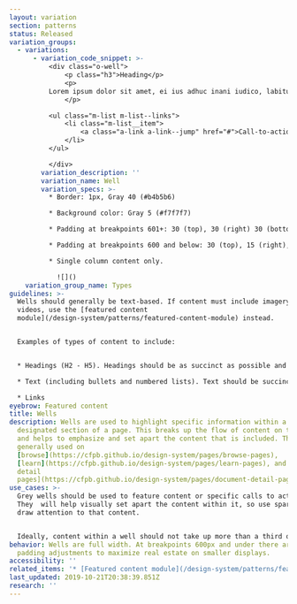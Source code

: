 ```yaml
---
layout: variation
section: patterns
status: Released
variation_groups:
  - variations:
      - variation_code_snippet: >-
          <div class="o-well">
              <p class="h3">Heading</p>
              <p>
          Lorem ipsum dolor sit amet, ei ius adhuc inani iudico, labitur instructior ex pri. Cu pri inani constituto, cum aeque noster commodo.
              </p>

          <ul class="m-list m-list--links">
              <li class="m-list__item">
                  <a class="a-link a-link--jump" href="#">Call-to-action link</a>
              </li>
          </ul>

          </div>
        variation_description: ''
        variation_name: Well
        variation_specs: >-
          * Border: 1px, Gray 40 (#b4b5b6)

          * Background color: Gray 5 (#f7f7f7)

          * Padding at breakpoints 601+: 30 (top), 30 (right) 30 (bottom), 30 (left)

          * Padding at breakpoints 600 and below: 30 (top), 15 (right), 30 (bottom), 15 (left)

          * Single column content only.

            ![]()
    variation_group_name: Types
guidelines: >-
  Wells should generally be text-based. If content must include imagery or
  videos, use the [featured content
  module](/design-system/patterns/featured-content-module) instead.


  Examples of types of content to include:


  * Headings (H2 - H5). Headings should be as succinct as possible and 35 characters or less (including spaces)

  * Text (including bullets and numbered lists). Text should be succinct.

  * Links
eyebrow: Featured content
title: Wells
description: Wells are used to highlight specific information within a
  designated section of a page. This breaks up the flow of content on the page
  and helps to emphasize and set apart the content that is included. They are
  generally used on
  [browse](https://cfpb.github.io/design-system/pages/browse-pages),
  [learn](https://cfpb.github.io/design-system/pages/learn-pages), and [document
  detail
  pages](https://cfpb.github.io/design-system/pages/document-detail-pages).
use_cases: >-
  Grey wells should be used to feature content or specific calls to action.
  They  will help visually set apart the content within it, so use sparingly to
  draw attention to that content.


  Ideally, content within a well should not take up more than a third of page content.
behavior: Wells are full width. At breakpoints 600px and under there are slight
  padding adjustments to maximize real estate on smaller displays.
accessibility: ''
related_items: '* [Featured content module](/design-system/patterns/featured-content-module)'
last_updated: 2019-10-21T20:38:39.851Z
research: ''
---
```

